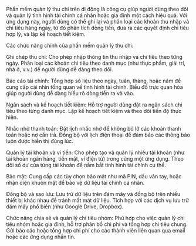 Phần mềm quản lý thu chi trên di động là công cụ giúp người dùng theo dõi và quản lý tình hình tài chính cá nhân hoặc gia đình một cách hiệu quả. Với ứng dụng này, người dùng có thể ghi lại và phân loại các khoản thu nhập và chi tiêu hàng ngày, từ đó phân tích dòng tiền, đưa ra các quyết định chi tiêu hợp lý, và lập kế hoạch tiết kiệm.

Các chức năng chính của phần mềm quản lý thu chi:

Ghi chép thu chi: Cho phép nhập thông tin thu nhập và chi tiêu theo từng ngày. Phân loại các khoản chi tiêu theo danh mục (như thực phẩm, giải trí, nhà ở, v.v.) để người dùng dễ dàng theo dõi.

Báo cáo tài chính: Tổng hợp số liệu theo ngày, tuần, tháng, hoặc năm để cung cấp cái nhìn tổng quan về tình hình tài chính. Biểu đồ trực quan hóa giúp người dùng dễ dàng hiểu rõ dòng tiền ra và vào.

Ngân sách và kế hoạch tiết kiệm: Hỗ trợ người dùng đặt ra ngân sách chi tiêu theo từng danh mục. Lập kế hoạch tiết kiệm và theo dõi tiến độ thực hiện.

Nhắc nhở thanh toán: Đặt lịch nhắc nhở để không bỏ lỡ các khoản thanh toán hoặc nợ cần trả. Đồng bộ với lịch điện thoại để đảm bảo các thông báo luôn được hiển thị đúng lúc.

Quản lý tài khoản và ví tiền: Cho phép tạo và quản lý nhiều tài khoản (như tài khoản ngân hàng, tiền mặt, ví điện tử) trong cùng một ứng dụng. Theo dõi số dư của từng tài khoản để nắm bắt tình hình tài chính cụ thể.

Bảo mật: Cung cấp các tùy chọn bảo mật như mã PIN, dấu vân tay, hoặc nhận diện khuôn mặt để bảo vệ dữ liệu tài chính cá nhân.

Đồng bộ và sao lưu: Lưu trữ dữ liệu trên đám mây và đồng bộ trên nhiều thiết bị khác nhau để tránh mất mát dữ liệu. Tích hợp với các dịch vụ lưu trữ đám mây phổ biến (như Google Drive, Dropbox).

Chức năng chia sẻ và quản lý chi tiêu nhóm: Phù hợp cho việc quản lý chi tiêu nhóm hoặc gia đình, hỗ trợ phân bổ chi phí và tổng hợp chi tiêu chung. Gửi báo cáo hoặc tổng hợp chi phí cho các thành viên liên quan qua email hoặc các ứng dụng nhắn tin.
